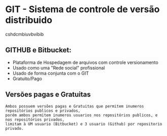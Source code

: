 # GIT - Sistema de controle de versão distribuido


cshdcmbiuvbvibib
 
 
## GITHUB e Bitbucket:
* Plataforma de Hospedagem de arquivos com controle versionamento
* Usado como uma "Rede social" profissional
* Usado de forma conjunta com o GIT
* Gratuito/Pago


## Versões pagas e Gratuitas
    
    Ambos possuem versões pagas e Gratuitas que permitem inumeros repositórios publicos e privados,
    porém ambos permitem inumeros usuarios nos repositórios publicos, e nos repositórios privados,
    limitam à UM usuario (Bitbucket) e 3 usuario (Github) por repositorio privado.
